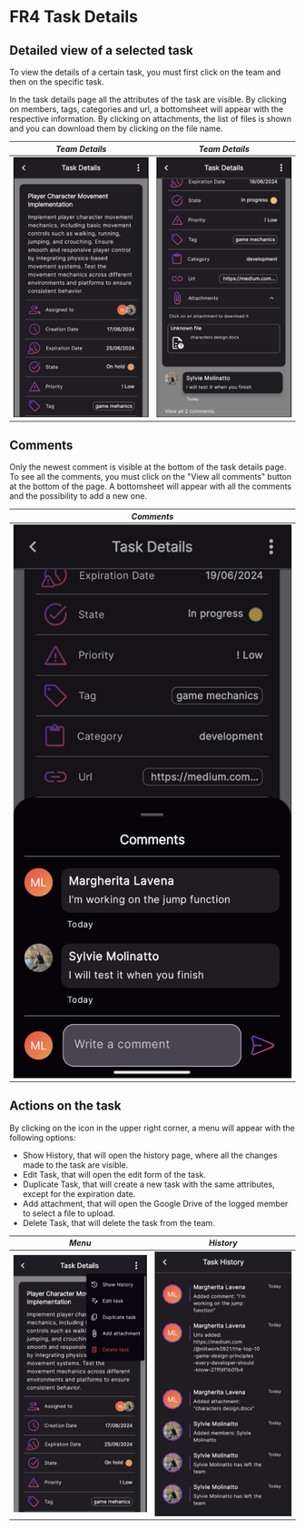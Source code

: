# FR4 Task Details

## Detailed view of a selected task
To view the details of a certain task, you must first click on the team and then on the specific task.

In the task details page all the attributes of the task are visible.
By clicking on members, tags, categories and url, a bottomsheet will appear with the respective information.
By clicking on attachments, the list of files is shown and you can download them by clicking on the file name.

|                                 *Team Details*                                  |                                    *Team Details*                                    |
|:-------------------------------------------------------------------------------:|:------------------------------------------------------------------------------------:|
|     ![Team Details](<Images/Task/03. Team Details/01. Team Details 1.png>)      | ![Team Details](<Images/Task/03. Team Details/02. Team Details 2.png>) |


## Comments
Only the newest comment is visible at the bottom of the task details page.
To see all the comments, you must click on the "View all comments" button at the bottom of the page. A bottomsheet will appear with all the comments and the possibility to add a new one.


|                             *Comments*                              |
|:-------------------------------------------------------------------:|
| ![Comments](<Images/Task/03. Team Details/05. Comments.png>) |

## Actions on the task
By clicking on the icon in the upper right corner, a menu will appear with the following options:
- Show History, that will open the history page, where all the changes made to the task are visible.
- Edit Task, that will open the edit form of the task.
- Duplicate Task, that will create a new task with the same attributes, except for the expiration date.
- Add attachment, that will open the Google Drive of the logged member to select a file to upload.
- Delete Task, that will delete the task from the team.

|                             *Menu*                              |                               *History*                                |
|:---------------------------------------------------------------:|:----------------------------------------------------------------------:|
| ![Menu](<Images/Task/03. Team Details/03. Menu.png>) | ![Team Details](<Images/Task/03. Team Details/04. History.png>) |


